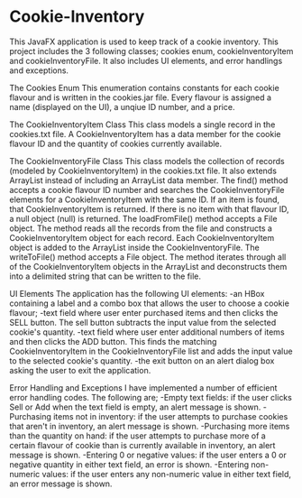 # Cookie-Inventory
This JavaFX application is used to keep track of a cookie inventory. This project includes the 3 following 
classes; cookies enum, cookieInventoryItem and cookieInventoryFile. It also includes UI elements, and error
handlings and exceptions.

The Cookies Enum 
This enumeration contains constants for each cookie flavour and is written in the cookies.jar file. Every 
flavour is assigned a name (displayed on the UI), a unqiue ID number, and a price.

The CookieInventoryItem Class
This class models a single record in the cookies.txt file. A CookieInventoryItem has a data member for the 
cookie flavour ID and the quantity of cookies currently available.

The CookieInventoryFile Class
This class models the collection of records (modeled by CookieInventoryItem) in the cookies.txt file. It
also extends ArrayList instead of including an ArrayList data member.
The find() method accepts a cookie flavour ID number and searches the CookieInventoryFile elements for a 
CookieInventoryItem with the same ID. If an item is found, that CookieInventoryItem is returned. If there 
is no item with that flavour ID, a null object (null) is returned.
The loadFromFile() method accepts a File object. The method reads all the records from the file and 
constructs a CookieInventoryItem object for each record. Each CookieInventoryItem object is added to the 
ArrayList inside the CookieInventoryFile.
The writeToFile() method accepts a File object. The method iterates through all of the CookieInventoryItem 
objects in the ArrayList and deconstructs them into a delimited string that can be written to the file.

UI Elements 
The application has the following UI elements:
-an HBox containing a label and a combo box that allows the user to choose a cookie flavour;
-text field where user enter purchased items and then clicks the SELL button. The sell button subtracts the 
input value from the selected cookie's quantity.
-text field where user enter additional numbers of items and then clicks the ADD button. This finds the 
matching CookieInventoryItem in the CookieInventoryFile list and adds the input value to the selected cookie's 
quantity.
-the exit button on an alert dialog box asking the user to exit the application.

Error Handling and Exceptions
I have implemented a number of efficient error handling codes. The following are;
-Empty text fields: if the user clicks Sell or Add when the text field is empty, an alert message is shown.
-Purchasing items not in inventory: if the user attempts to purchase cookies that aren't in inventory, an alert
message is shown.
-Purchasing more items than the quantity on hand: if the user attempts to purchase more of a certain flavour of 
cookie than is currently available in inventory, an alert message is shown.
-Entering 0 or negative values: if the user enters a 0 or negative quantity in either text field, an error is shown.
-Entering non-numeric values: if the user enters any non-numeric value in either text field, an error message is shown.
